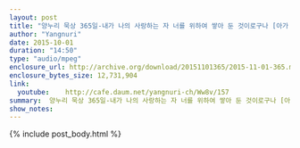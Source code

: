 ```yaml
---
layout: post
title: "양누리 묵상 365일-내가 나의 사랑하는 자 너를 위하여 쌓아 둔 것이로구나 [아가 7:13]"
author: "Yangnuri"
date: 2015-10-01
duration: "14:50"
type: "audio/mpeg"
enclosure_url: http://archive.org/download/20151101365/2015-11-01-365.mp3
enclosure_bytes_size: 12,731,904       
link:
  youtube:    http://cafe.daum.net/yangnuri-ch/Ww8v/157
summary:  양누리 묵상 365일-내가 나의 사랑하는 자 너를 위하여 쌓아 둔 것이로구나 [아가 7:13].mp3
show_notes:
---
```

{% include post_body.html %}
